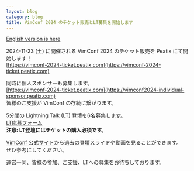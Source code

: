 ```yaml
---
layout: blog
category: blog
title: VimConf 2024 のチケット販売とLT募集を開始します
---
```


[English version is here](https://vimconf.wordpress.com/2024/09/23/vimconf-2024-tickets-are-now-on-sale/)

2024-11-23 (土) に開催される VimConf 2024 のチケット販売を Peatix にて開始します！  
[https://vimconf-2024-ticket.peatix.com](https://vimconf-2024-ticket.peatix.com)

同時に個人スポンサーも募集します。  
[https://vimconf-2024-ticket.peatix.com](https://vimconf2024-individual-sponsor.peatix.com)  
皆様のご支援が VimConf の存続に繋がります。

5分間の Lightning Talk (LT) 登壇を6名募集します。  
[LT応募フォーム](https://forms.gle/N55rNqsYPD1wtp996)  
**注意: LT登壇にはチケットの購入必須です。**

[VimConf 公式サイト](https://vimconf.org)から過去の登壇スライドや動画を見ることができます。  
ぜひ参考にしてください。

運営一同、皆様の参加、ご支援、LTへの募集をお待ちしております。

